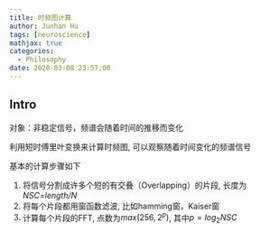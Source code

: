 ```yaml
---
title: 时频图计算
author: Junhan Hu
tags: [neuroscience]
mathjax: true
categories:
  - Philosophy
date: 2020-03-08 23:57:00
---
```


## Intro

对象：非稳定信号，频谱会随着时间的推移而变化

利用短时傅里叶变换来计算时频图, 可以观察随着时间变化的频谱信号

基本的计算步骤如下

1. 将信号分割成许多个短的有交叠（Overlapping）的片段, 长度为*NSC=length/N*
2. 将每个片段都用窗函数滤波, 比如hamming窗，Kaiser窗
4. 计算每个片段的FFT, 点数为$max(256,2^p)$, 其中$p=log_{2}{NSC}$

